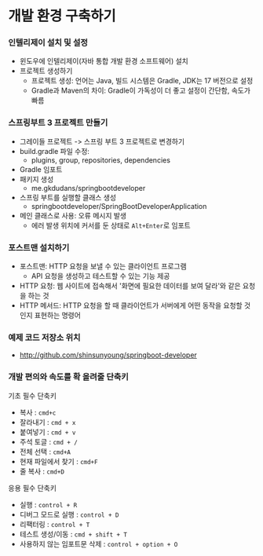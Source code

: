 # 개발 환경 구축하기

### 인텔리제이 설치 및 설정
- 윈도우에 인텔리제이(자바 통합 개발 환경 소프트웨어) 설치
- 프로젝트 생성하기
    - 프로젝트 생성: 언어는 Java, 빌드 시스템은 Gradle, JDK는 17 버전으로 설정
    - Gradle과 Maven의 차이: Gradle이 가독성이 더 좋고 설정이 간단함, 속도가 빠름

### 스프링부트 3 프로젝트 만들기
- 그레이들 프로젝트 -> 스프링 부트 3 프로젝트로 변경하기
- build.gradle 파일 수정:
   - plugins, group, repositories, dependencies
- Gradle 임포트
- 패키지 생성
   - me.gkdudans/springbootdeveloper
- 스프링 부트를 실행할 클래스 생성
   - springbootdeveloper/SpringBootDeveloperApplication
- 메인 클래스로 사용: 오류 메시지 발생
   - 에러 발생 위치에 커서를 둔 상태로 `Alt+Enter`로 임포트

### 포스트맨 설치하기
- 포스트맨: HTTP 요청을 보낼 수 있는 클라이언트 프로그램
   - API 요청을 생성하고 테스트할 수 있는 기능 제공
- HTTP 요청: 웹 사이트에 접속해서 '화면에 필요한 데이터를 보여 달라'와 같은 요청을 하는 것 
- HTTP 메서드: HTTP 요청을 할 때 클라이언트가 서버에게 어떤 동작을 요청할 것인지 표현하는 명령어

### 예제 코드 저장소 위치
- http://github.com/shinsunyoung/springboot-developer

### 개발 편의와 속도를 확 올려줄 단축키
기초 필수 단축키
- 복사 : `cmd+c`
- 잘라내기 :  `cmd + x`
- 붙여넣기 : `cmd + v`
- 주석 토글 : `cmd + /`
- 전체 선택 : `cmd+A`
- 현재 파일에서 찾기 : `cmd+F`
- 줄 복사 : `cmd+D`
  
응용 필수 단축키
  - 실행 : `control + R`
- 디버그 모드로 실행 : `control + D`
- 리팩터링 : `control + T`
- 테스트 생성/이동 : `cmd + shift + T`
- 사용하지 않는 임포트문 삭제 : `control + option + O`
